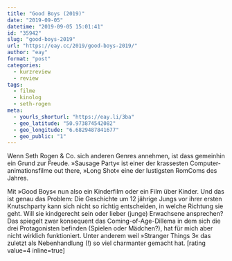 ```yaml
---
title: "Good Boys (2019)"
date: "2019-09-05"
datetime: "2019-09-05 15:01:41"
id: "35942"
slug: "good-boys-2019"
url: "https://eay.cc/2019/good-boys-2019/"
author: "eay"
format: "post"
categories:
  - kurzreview
  - review
tags:
  - filme
  - kinolog
  - seth-rogen
meta:
  - yourls_shorturl: "https://eay.li/3ba"
  - geo_latitude: "50.973874542082"
  - geo_longitude: "6.6829487841677"
  - geo_public: "1"
---
```


Wenn Seth Rogen & Co. sich anderen Genres annehmen, ist dass gemeinhin ein Grund zur Freude. »Sausage Party« ist einer der krassesten Computer­animations­filme out there, »Long Shot« eine der lustigsten RomComs des Jahres.

Mit »Good Boys« nun also ein Kinderfilm oder ein Film über Kinder. Und das ist genau das Problem: Die Geschichte um 12 jährige Jungs vor ihrer ersten Knutschparty kann sich nicht so richtig entscheiden, in welche Richtung sie geht. Will sie kindgerecht sein oder lieber (junge) Erwachsene ansprechen? Das spiegelt zwar konsequent das Coming-of-Age-Dillema in dem sich die drei Protagonisten befinden (Spielen oder Mädchen?), hat für mich aber nicht wirklich funktioniert. Unter anderem weil »Stranger Things 3« das zuletzt als Nebenhandlung (!) so viel charmanter gemacht hat. \[rating value=4 inline=true\]
